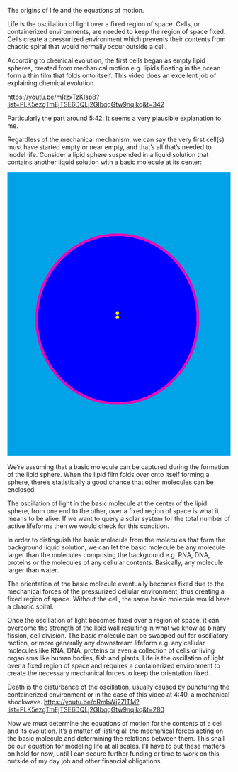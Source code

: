 The origins of life and the equations of motion.

Life is the oscillation of light over a fixed region of space. Cells, or containerized environments, are needed to keep the region of space fixed. Cells create a pressurized environment which prevents their contents from chaotic spiral that would normally occur outside a cell. 

According to chemical evolution, the first cells began as empty lipid spheres, created from mechanical motion e.g. lipids floating in the ocean form a thin film that folds onto itself. This video does an excellent job of explaining chemical evolution. 

https://youtu.be/mRzxTzKIsp8?list=PLK5ezgTmEjTSE6DQLj2GIbqqGtw9nqikq&t=342

Particularly the part around 5:42. It seems a very plausible explanation to me.


Regardless of the mechanical mechanism, we can say the very first cell(s) must have started empty or near empty, and that’s all that’s needed to model life. Consider a lipid sphere suspended in a liquid solution that contains another liquid solution with a basic molecule at its center:

![model cell](modelcell.png "modelcell")

We’re assuming that a basic molecule can be captured during the formation of the lipid sphere. When the lipid film folds over onto itself forming a sphere, there’s statistically a good chance that other molecules can be enclosed.

The oscillation of light in the basic molecule at the center of the lipid sphere, from one end to the other, over a fixed region of space is what it means to be alive. If we want to query a solar system for the total number of active lifeforms then we would check for this condition.

In order to distinguish the basic molecule from the molecules that form the background liquid solution, we can let the basic molecule be any molecule larger than the molecules comprising the background e.g. RNA, DNA, proteins or the molecules of any cellular contents. Basically, any molecule larger than water.

The orientation of the basic molecule eventually becomes fixed due to the mechanical forces of the pressurized cellular environment, thus creating a fixed region of space. Without the cell, the same basic molecule would have a chaotic spiral.


Once the oscillation of light becomes fixed over a region of space, it can overcome the strength of the lipid wall resulting in what we know as binary fission, cell division. The basic molecule can be swapped out for oscillatory motion, or more generally any downstream lifeform e.g. any cellular molecules like RNA, DNA, proteins or even a collection of cells or living organisms like human bodies, fish and plants. Life is the oscillation of light over a fixed region of space and requires a containerized environment to create the necessary mechanical forces to keep the orientation fixed.

Death is the disturbance of the oscillation, usually caused by puncturing the containerized environment or in the case of this video at 4:40, a mechanical shockwave. https://youtu.be/oRmbWj2ZITM?list=PLK5ezgTmEjTSE6DQLj2GIbqqGtw9nqikq&t=280
 
Now we must determine the equations of motion for the contents of a cell and its evolution. It’s a matter of listing all the mechanical forces acting on the basic molecule and determining the relations between them. This shall be our equation for modeling life at all scales. I’ll have to put these matters on hold for now, until I can secure further funding or time to work on this outside of my day job and other financial obligations.

